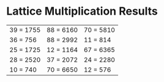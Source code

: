 # Lattice Multiplication Results

|   |   |   |
|---|---|---|
| 39 = 1755 | 88 = 6160 | 70 = 5810 |
| 36 = 756 | 88 = 2992 | 11 = 814 |
| 25 = 1725 | 12 = 1164 | 67 = 6365 |
| 28 = 2520 | 37 = 2072 | 24 = 2280 |
| 10 = 740 | 70 = 6650 | 12 = 576 |
